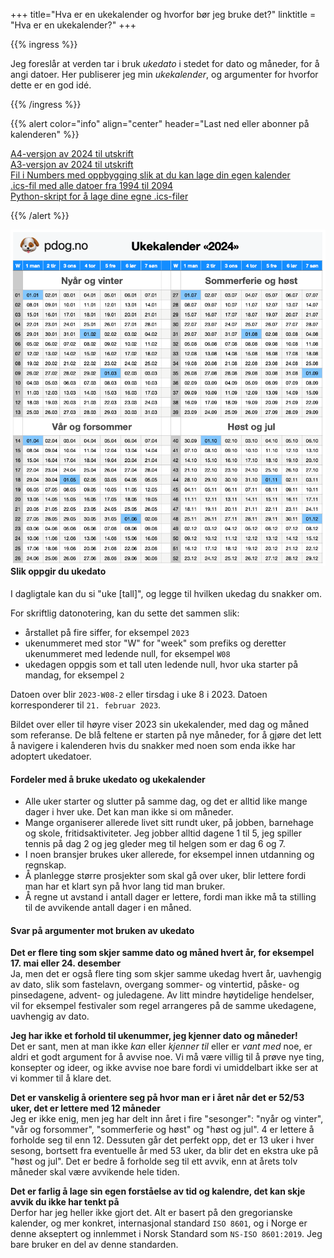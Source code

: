 +++
title="Hva er en ukekalender og hvorfor bør jeg bruke det?"
linktitle = "Hva er en ukekalender?"
+++

<!-- markdownlint-disable MD033 -->

{{% ingress %}}

Jeg foreslår at verden tar i bruk _ukedato_ i stedet for dato og måneder, for å angi datoer.
Her publiserer jeg min _ukekalender_, og argumenter for hvorfor dette er en god idé.

{{% /ingress %}}

{{% alert color="info" align="center" header="Last ned eller abonner på kalenderen"
%}}

<a href="a4.pdf">A4-versjon av 2024 til utskrift</a><br>
<a href="a3.pdf">A3-versjon av 2024 til utskrift</a><br>
<a href="numbers.numbers">Fil i Numbers med oppbygging slik at du kan lage din egen kalender</a><br>
<a href="kalenderfil.ics">.ics-fil med alle datoer fra 1994 til 2094</a><br>
<a href="script.py">Python-skript for å lage dine egne .ics-filer</a>

{{% /alert %}}

<a href="../2024">
<img
 src="2024.png"
 align="right"
 class="responsive"
 alt="...">
 </a>

#### Slik oppgir du ukedato

I dagligtale kan du si "uke [tall]", og legge til hvilken ukedag du snakker om.

For skriftlig datonotering, kan du sette det sammen slik:

- årstallet på fire siffer, for eksempel <code>2023</code>
- ukenummeret med stor "W" for "week" som prefiks og deretter ukenummeret med ledende null, for
eksempel <code>W08</code>
- ukedagen oppgis som et tall uten ledende null, hvor uka starter på mandag, for eksempel
<code>2</code>

Datoen over blir <code>2023-W08-2</code> eller tirsdag i uke 8 i 2023. Datoen korresponderer til
<code>21. februar 2023</code>.

Bildet over eller til høyre viser 2023 sin ukekalender, med dag og måned som referanse.
De blå feltene er starten på nye måneder, for å gjøre det lett å navigere i kalenderen hvis du
snakker med noen som enda ikke har adoptert ukedatoer.

#### Fordeler med å bruke ukedato og ukekalender

- Alle uker starter og slutter på samme dag, og det er alltid like mange dager i hver uke. Det
kan man ikke si om måneder.
- Mange organiserer allerede livet sitt rundt uker, på jobben, barnehage og skole,
fritidsaktiviteter. Jeg jobber alltid dagene 1 til 5, jeg spiller tennis på dag 2 og jeg
gleder meg til helgen som er dag 6 og 7.
- I noen bransjer brukes uker allerede, for eksempel innen utdanning og regnskap.
- Å planlegge større prosjekter som skal gå over uker, blir lettere fordi man har et klart syn på
hvor lang tid man bruker.
- Å regne ut avstand i antall dager er lettere, fordi man ikke må ta stilling til de avvikende
antall dager i en måned.

#### Svar på argumenter mot bruken av ukedato

**Det er flere ting som skjer samme dato og måned hvert år, for eksempel 17. mai
eller 24. desember**  
Ja, men det er også flere ting som skjer samme ukedag hvert år, uavhengig av dato, slik som
fastelavn, overgang sommer- og vintertid, påske- og pinsedagene, advent- og juledagene.
Av litt mindre høytidelige hendelser, vil for eksempel festivaler som regel arrangeres på de
samme ukedagene, uavhengig av dato.

**Jeg har ikke et forhold til ukenummer, jeg kjenner dato og måneder!**  
Det er sant, men at man ikke _kan_ eller _kjenner til_ eller er _vant med_ noe, er aldri et godt
argument for å avvise noe. Vi må være villig til å prøve nye ting, konsepter og ideer, og ikke
avvise noe bare fordi vi umiddelbart ikke ser at vi kommer til å klare det.

**Det er vanskelig å orientere seg på hvor man er i året når det er 52/53 uker, det er lettere
med 12 måneder**  
Jeg er ikke enig, men jeg har delt inn året i fire "sesonger": "nyår og vinter", "vår og forsommer",
"sommerferie og høst" og "høst og jul". 4 er lettere å forholde seg til enn 12. Dessuten går det
perfekt opp, det er 13 uker i hver sesong, bortsett fra eventuelle år med 53 uker, da blir det
en ekstra uke på "høst og jul". Det er bedre å forholde seg til ett avvik, enn at årets tolv måneder
skal være avvikende hele tiden.

**Det er farlig å lage sin egen forståelse av tid og kalendre, det kan skje avvik du ikke har
tenkt på**  
Derfor har jeg heller ikke gjort det. Alt er basert på den gregorianske kalender, og mer konkret,
internasjonal standard <code>ISO 8601</code>, og i Norge er denne akseptert og innlemmet i
Norsk Standard som <code>NS-ISO 8601:2019</code>. Jeg bare bruker en del av denne standarden.
